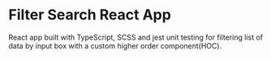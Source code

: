 # Filter Search React App

React app built with TypeScript, SCSS and jest unit testing for filtering list of data by input box with a custom higher order component(HOC).
